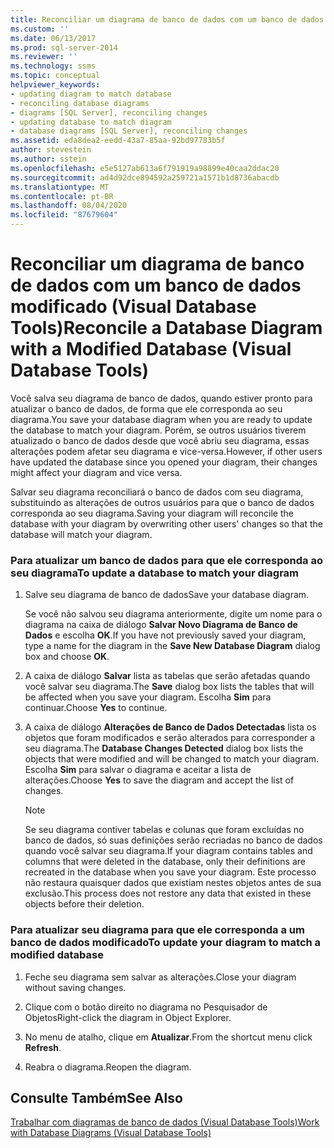 ```yaml
---
title: Reconciliar um diagrama de banco de dados com um banco de dados modificado (Visual Database Tools) | Microsoft Docs
ms.custom: ''
ms.date: 06/13/2017
ms.prod: sql-server-2014
ms.reviewer: ''
ms.technology: ssms
ms.topic: conceptual
helpviewer_keywords:
- updating diagram to match database
- reconciling database diagrams
- diagrams [SQL Server], reconciling changes
- updating database to match diagram
- database diagrams [SQL Server], reconciling changes
ms.assetid: eda8dea2-eedd-43a7-85aa-92bd97783b5f
author: stevestein
ms.author: sstein
ms.openlocfilehash: e5e5127ab613a6f791919a98899e40caa2ddac20
ms.sourcegitcommit: ad4d92dce894592a259721a1571b1d8736abacdb
ms.translationtype: MT
ms.contentlocale: pt-BR
ms.lasthandoff: 08/04/2020
ms.locfileid: "87679604"
---
```

# <a name="reconcile-a-database-diagram-with-a-modified-database-visual-database-tools"></a><span data-ttu-id="51105-102">Reconciliar um diagrama de banco de dados com um banco de dados modificado (Visual Database Tools)</span><span class="sxs-lookup"><span data-stu-id="51105-102">Reconcile a Database Diagram with a Modified Database (Visual Database Tools)</span></span>
  <span data-ttu-id="51105-103">Você salva seu diagrama de banco de dados, quando estiver pronto para atualizar o banco de dados, de forma que ele corresponda ao seu diagrama.</span><span class="sxs-lookup"><span data-stu-id="51105-103">You save your database diagram when you are ready to update the database to match your diagram.</span></span> <span data-ttu-id="51105-104">Porém, se outros usuários tiverem atualizado o banco de dados desde que você abriu seu diagrama, essas alterações podem afetar seu diagrama e vice-versa.</span><span class="sxs-lookup"><span data-stu-id="51105-104">However, if other users have updated the database since you opened your diagram, their changes might affect your diagram and vice versa.</span></span>  
  
 <span data-ttu-id="51105-105">Salvar seu diagrama reconciliará o banco de dados com seu diagrama, substituindo as alterações de outros usuários para que o banco de dados corresponda ao seu diagrama.</span><span class="sxs-lookup"><span data-stu-id="51105-105">Saving your diagram will reconcile the database with your diagram by overwriting other users' changes so that the database will match your diagram.</span></span>  
  
### <a name="to-update-a-database-to-match-your-diagram"></a><span data-ttu-id="51105-106">Para atualizar um banco de dados para que ele corresponda ao seu diagrama</span><span class="sxs-lookup"><span data-stu-id="51105-106">To update a database to match your diagram</span></span>  
  
1.  <span data-ttu-id="51105-107">Salve seu diagrama de banco de dados</span><span class="sxs-lookup"><span data-stu-id="51105-107">Save your database diagram.</span></span>  
  
     <span data-ttu-id="51105-108">Se você não salvou seu diagrama anteriormente, digite um nome para o diagrama na caixa de diálogo **Salvar Novo Diagrama de Banco de Dados** e escolha **OK**.</span><span class="sxs-lookup"><span data-stu-id="51105-108">If you have not previously saved your diagram, type a name for the diagram in the **Save New Database Diagram** dialog box and choose **OK**.</span></span>  
  
2.  <span data-ttu-id="51105-109">A caixa de diálogo **Salvar** lista as tabelas que serão afetadas quando você salvar seu diagrama.</span><span class="sxs-lookup"><span data-stu-id="51105-109">The **Save** dialog box lists the tables that will be affected when you save your diagram.</span></span> <span data-ttu-id="51105-110">Escolha **Sim** para continuar.</span><span class="sxs-lookup"><span data-stu-id="51105-110">Choose **Yes** to continue.</span></span>  
  
3.  <span data-ttu-id="51105-111">A caixa de diálogo **Alterações de Banco de Dados Detectadas** lista os objetos que foram modificados e serão alterados para corresponder a seu diagrama.</span><span class="sxs-lookup"><span data-stu-id="51105-111">The **Database Changes Detected** dialog box lists the objects that were modified and will be changed to match your diagram.</span></span> <span data-ttu-id="51105-112">Escolha **Sim** para salvar o diagrama e aceitar a lista de alterações.</span><span class="sxs-lookup"><span data-stu-id="51105-112">Choose **Yes** to save the diagram and accept the list of changes.</span></span>  
  
    > [!NOTE]  
    >  <span data-ttu-id="51105-113">Se seu diagrama contiver tabelas e colunas que foram excluídas no banco de dados, só suas definições serão recriadas no banco de dados quando você salvar seu diagrama.</span><span class="sxs-lookup"><span data-stu-id="51105-113">If your diagram contains tables and columns that were deleted in the database, only their definitions are recreated in the database when you save your diagram.</span></span> <span data-ttu-id="51105-114">Este processo não restaura quaisquer dados que existiam nestes objetos antes de sua exclusão.</span><span class="sxs-lookup"><span data-stu-id="51105-114">This process does not restore any data that existed in these objects before their deletion.</span></span>  
  
### <a name="to-update-your-diagram-to-match-a-modified-database"></a><span data-ttu-id="51105-115">Para atualizar seu diagrama para que ele corresponda a um banco de dados modificado</span><span class="sxs-lookup"><span data-stu-id="51105-115">To update your diagram to match a modified database</span></span>  
  
1.  <span data-ttu-id="51105-116">Feche seu diagrama sem salvar as alterações.</span><span class="sxs-lookup"><span data-stu-id="51105-116">Close your diagram without saving changes.</span></span>  
  
2.  <span data-ttu-id="51105-117">Clique com o botão direito no diagrama no Pesquisador de Objetos</span><span class="sxs-lookup"><span data-stu-id="51105-117">Right-click the diagram in Object Explorer.</span></span>  
  
3.  <span data-ttu-id="51105-118">No menu de atalho, clique em **Atualizar**.</span><span class="sxs-lookup"><span data-stu-id="51105-118">From the shortcut menu click **Refresh**.</span></span>  
  
4.  <span data-ttu-id="51105-119">Reabra o diagrama.</span><span class="sxs-lookup"><span data-stu-id="51105-119">Reopen the diagram.</span></span>  
  
## <a name="see-also"></a><span data-ttu-id="51105-120">Consulte Também</span><span class="sxs-lookup"><span data-stu-id="51105-120">See Also</span></span>  
 [<span data-ttu-id="51105-121">Trabalhar com diagramas de banco de dados &#40;Visual Database Tools&#41;</span><span class="sxs-lookup"><span data-stu-id="51105-121">Work with Database Diagrams &#40;Visual Database Tools&#41;</span></span>](visual-database-tools.md)  
  
  
